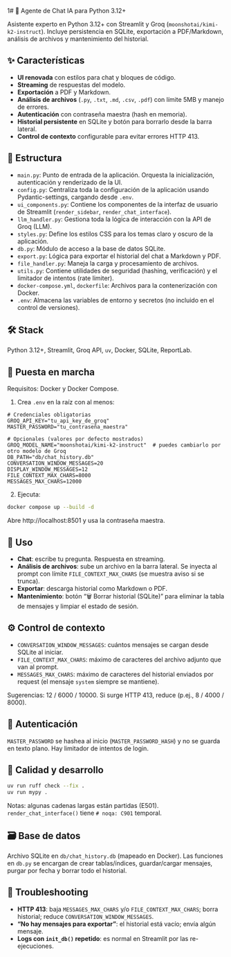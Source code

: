 1# 🐍 Agente de Chat IA para Python 3.12+

Asistente experto en Python 3.12+ con Streamlit y Groq (`moonshotai/kimi-k2-instruct`). Incluye persistencia en SQLite, exportación a PDF/Markdown, análisis de archivos y mantenimiento del historial.

## ✨ Características

- **UI renovada** con estilos para chat y bloques de código.
- **Streaming** de respuestas del modelo.
- **Exportación** a PDF y Markdown.
- **Análisis de archivos** (`.py`, `.txt`, `.md`, `.csv`, `.pdf`) con límite 5MB y manejo de errores.
- **Autenticación** con contraseña maestra (hash en memoria).
- **Historial persistente** en SQLite y botón para borrarlo desde la barra lateral.
- **Control de contexto** configurable para evitar errores HTTP 413.

## 📂 Estructura

- `main.py`: Punto de entrada de la aplicación. Orquesta la inicialización, autenticación y renderizado de la UI.
- `config.py`: Centraliza toda la configuración de la aplicación usando Pydantic-settings, cargando desde `.env`.
- `ui_components.py`: Contiene los componentes de la interfaz de usuario de Streamlit (`render_sidebar`, `render_chat_interface`).
- `llm_handler.py`: Gestiona toda la lógica de interacción con la API de Groq (LLM).
- `styles.py`: Define los estilos CSS para los temas claro y oscuro de la aplicación.
- `db.py`: Módulo de acceso a la base de datos SQLite.
- `export.py`: Lógica para exportar el historial del chat a Markdown y PDF.
- `file_handler.py`: Maneja la carga y procesamiento de archivos.
- `utils.py`: Contiene utilidades de seguridad (hashing, verificación) y el limitador de intentos (rate limiter).
- `docker-compose.yml`, `dockerfile`: Archivos para la contenerización con Docker.
- `.env`: Almacena las variables de entorno y secretos (no incluido en el control de versiones).

## 🛠️ Stack

Python 3.12+, Streamlit, Groq API, `uv`, Docker, SQLite, ReportLab.

## 🚀 Puesta en marcha

Requisitos: Docker y Docker Compose.

1) Crea `.env` en la raíz con al menos:

```env
# Credenciales obligatorias
GROQ_API_KEY="tu_api_key_de_groq"
MASTER_PASSWORD="tu_contraseña_maestra"

# Opcionales (valores por defecto mostrados)
GROQ_MODEL_NAME="moonshotai/kimi-k2-instruct"  # puedes cambiarlo por otro modelo de Groq
DB_PATH="db/chat_history.db"
CONVERSATION_WINDOW_MESSAGES=20
DISPLAY_WINDOW_MESSAGES=12
FILE_CONTEXT_MAX_CHARS=8000
MESSAGES_MAX_CHARS=12000
```

2) Ejecuta:

```bash
docker compose up --build -d
```

Abre http://localhost:8501 y usa la contraseña maestra.


## 🧰 Uso

- **Chat**: escribe tu pregunta. Respuesta en streaming.
- **Análisis de archivos**: sube un archivo en la barra lateral. Se inyecta al prompt con límite `FILE_CONTEXT_MAX_CHARS` (se muestra aviso si se trunca).
- **Exportar**: descarga historial como Markdown o PDF.
- **Mantenimiento**: botón “🗑️ Borrar historial (SQLite)” para eliminar la tabla de mensajes y limpiar el estado de sesión.

## ⚙️ Control de contexto

- `CONVERSATION_WINDOW_MESSAGES`: cuántos mensajes se cargan desde SQLite al iniciar.
- `FILE_CONTEXT_MAX_CHARS`: máximo de caracteres del archivo adjunto que van al prompt.
- `MESSAGES_MAX_CHARS`: máximo de caracteres del historial enviados por request (el mensaje `system` siempre se mantiene).

Sugerencias: 12 / 6000 / 10000. Si surge HTTP 413, reduce (p.ej., 8 / 4000 / 8000).

## 🔐 Autenticación

`MASTER_PASSWORD` se hashea al inicio (`MASTER_PASSWORD_HASH`) y no se guarda en texto plano. Hay limitador de intentos de login.

## 🧪 Calidad y desarrollo

```bash
uv run ruff check --fix .
uv run mypy .
```

Notas: algunas cadenas largas están partidas (E501). `render_chat_interface()` tiene `# noqa: C901` temporal.

## 🗃️ Base de datos

Archivo SQLite en `db/chat_history.db` (mapeado en Docker). Las funciones en `db.py` se encargan de crear tablas/índices, guardar/cargar mensajes, purgar por fecha y borrar todo el historial.

## 🧯 Troubleshooting

- **HTTP 413**: baja `MESSAGES_MAX_CHARS` y/o `FILE_CONTEXT_MAX_CHARS`; borra historial; reduce `CONVERSATION_WINDOW_MESSAGES`.
- **“No hay mensajes para exportar”**: el historial está vacío; envía algún mensaje.
- **Logs con `init_db()` repetido**: es normal en Streamlit por las re-ejecuciones.